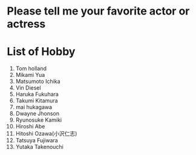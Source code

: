 # Please tell me your favorite actor or actress


# List of Hobby
1. Tom holland
2. Mikami Yua
3. Matsumoto Ichika
4. Vin Diesel
5. Haruka Fukuhara
6. Takumi Kitamura
7. mai hukagawa
8. Dwayne Jhonson
9. Ryunosuke Kamiki
10. Hiroshi Abe
11. Hitoshi Ozawa(小沢仁志)
12. Tatsuya Fujiwara
13. Yutaka Takenouchi
